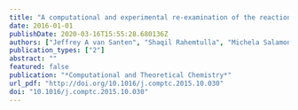 ```yaml
---
title: "A computational and experimental re-examination of the reaction of the benzyloxyl radical with DMSO"
date: 2016-01-01
publishDate: 2020-03-16T15:55:28.680136Z
authors: ["Jeffrey A van Santen", "Shaqil Rahemtulla", "Michela Salamone", "Massimo Bietti", "Gino A DiLabio"]
publication_types: ["2"]
abstract: ""
featured: false
publication: "*Computational and Theoretical Chemistry*"
url_pdf: "http://doi.org/10.1016/j.comptc.2015.10.030"
doi: "10.1016/j.comptc.2015.10.030"
---
```


